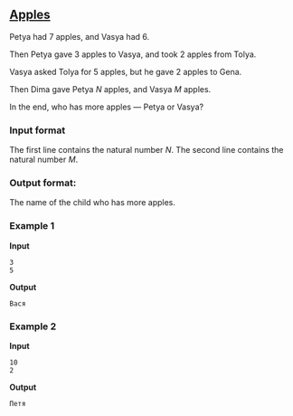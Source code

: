 ## [Apples](../../../solutions/2.2/22_e.py)

Petya had 7 apples, and Vasya had 6.

Then Petya gave 3 apples to Vasya, and took 2 apples from Tolya.

Vasya asked Tolya for 5 apples, but he gave 2 apples to Gena.

Then Dima gave Petya $N$ apples, and Vasya $M$ apples.

In the end, who has more apples — Petya or Vasya?

### Input format

The first line contains the natural number $N$.
The second line contains the natural number $M$.

### Output format:

The name of the child who has more apples.

### Example 1

__Input__
```plaintext
3
5
```

__Output__
```plaintext
Вася
```

### Example 2

__Input__
```plaintext
10
2
```

__Output__
```plaintext
Петя
```